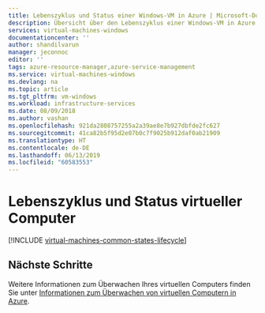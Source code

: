 ```yaml
---
title: Lebenszyklus und Status einer Windows-VM in Azure | Microsoft-Dokumentation
description: Übersicht über den Lebenszyklus einer Windows-VM in Azure, einschließlich Beschreibungen der verschiedenen Status, in denen sich ein virtueller Computer zu einem beliebigen Zeitpunkt befinden kann.
services: virtual-machines-windows
documentationcenter: ''
author: shandilvarun
manager: jeconnoc
editor: ''
tags: azure-resource-manager,azure-service-management
ms.service: virtual-machines-windows
ms.devlang: na
ms.topic: article
ms.tgt_pltfrm: vm-windows
ms.workload: infrastructure-services
ms.date: 08/09/2018
ms.author: vashan
ms.openlocfilehash: 921da2808757255a2a39ae8e7b927dbfde2fc627
ms.sourcegitcommit: 41ca82b5f95d2e07b0c7f9025b912daf0ab21909
ms.translationtype: HT
ms.contentlocale: de-DE
ms.lasthandoff: 06/13/2019
ms.locfileid: "60583553"
---
```

# <a name="virtual-machines-lifecycle-and-states"></a>Lebenszyklus und Status virtueller Computer

[!INCLUDE [virtual-machines-common-states-lifecycle](../../../includes/virtual-machines-common-states-lifecycle.md)]


## <a name="next-steps"></a>Nächste Schritte

Weitere Informationen zum Überwachen Ihres virtuellen Computers finden Sie unter [Informationen zum Überwachen von virtuellen Computern in Azure](monitor.md).